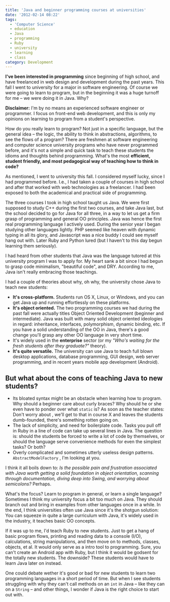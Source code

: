 ```yaml
---
title: 'Java and beginner programming courses at universities'
date: '2012-02-14 08:22'
tags:
  - 'Computer Science'
  - education
  - Java
  - programming
  - Ruby
  - university
  - learning
  - class
category: Development
---
```


**I've been interested in programming** since beginning of high school, and have freelanced in web design and development during the past years. This fall I went to university for a major in software engineering. Of course we were going to learn to program, but in the beginning it was a huge turnoff for me – we were doing it in Java. Why?

**Disclaimer:** I'm by no means an experienced software engineer or programmer. I focus on front-end web development, and this is only my opinions on learning to program from a student's perspective.  How do you really learn to program? Not just in a specific language, but the general idea – the logic, the ability to think in abstractions, algorithms, to see the flows of a program? There are freshmen at software engineering and computer science university programs who have never programmed before, and it's not a simple and quick task to teach these students the idioms and thoughts behind programming. What's the most **efficient, student friendly, and most pedagogical way of teaching how to think in code?**  As mentioned, I went to university this fall. I considered myself lucky, since I had programmed before. I.e., I had taken a couple of courses in high school and after that worked with web technologies as a freelancer. I had been exposed to both the academical and practical side of programming.  The three courses I took in high school taught us Java. We were first supposed to study C++ during the first two courses, and take Java last, but the school decided to go for Java for all three, in a way to let us get a firm grasp of programming and general OO principles. Java was hence the first real programming language I actively used. During the senior year I began studying other languages lightly. PHP seemed like heaven with dynamic typing in all its glory, and Javascript was a nice buddy I could see myself hang out with. Later Ruby and Python lured (but I haven't to this day begun learning them seriously).   I had heard from other students that Java was the language tutored at this university program I was to apply for. My heart sank a bit since I had begun to grasp code minimalism, "beautiful code", and DRY. According to me, Java isn't really embracing those teachings.   I had a couple of theories about why, oh why, the university chose Java to teach new students:
- **It's cross-platform.** Students run OS X, Linux, or Windows, and you can get Java up and running effortlessly on these platforms.
- **It's object oriented.** The two programming courses we had during the past fall were actually titles Object Oriented Development (beginner and intermediate). Java was built with many solid object oriented ideologies in regard: inheritance, interfaces, polymorphism, dynamic binding, etc. If you have a solid understanding of the OO in Java, there's a good change you'll grasp any other OO language in very short time.
- It's widely used in the **enterprise** sector (or my _"Who's waiting for the fresh students after they graduate?"_ theory).
- **It's quite versatile.** The university can use Java to teach full blown desktop applications, database programming, GUI design, web server programming, and in recent years mobile app development (Android).

## But what about the cons of teaching Java to new students?

- Its bloated syntax might be an obstacle when learning how to program. Why should a beginner care about curly braces? Why should he or she even have to ponder over what `static` is? As soon as the teacher states: Don't worry about , we'll get to that in course X and leaves the students dumb-founded, there's something rotten going on.
- The lack of simplicity, and need for boilerplate code. Tasks you pull off in Ruby in a line of code can take up several lines in Java. The question is: should the students be forced to write a lot of code by themselves, or should the language serve convenience methods for even the simplest tasks? Or both?
- Overly complicated and sometimes utterly useless design patterns. `AbstractModelFactory` , I'm looking at you.

I think it all boils down to: _Is the possible pain and frustration associated with Java worth getting a solid foundation in object orientation, scanning through documentation, diving deep into Swing, and worrying about semicolons?_ Perhaps.   What's the focus? Learn to program in general, or learn a single language? Sometimes I think my university focus a bit too much on Java. They should branch out and bring in examples from other languages once in a while. In the end, I think universities often use Java since it's the shotgun solution: You can squeeze in quite a large curriculum with Java, it's widely used in the industry, it teaches basic OO concepts.   If it was up to me, I'd teach Ruby to new students. Just to get a hang of basic program flows, printing and reading data to a console (I/O), calculations, string manipulations, and then move on to methods, classes, objects, et al. It would only serve as a intro tool to programming. Sure, you can't create an Android app with Ruby, but I think it would be godsent for the totally new students. The downside? These students would have to learn Java later on instead.   One could debate wether it's good or bad for new students to learn two programming languages in a short period of time. But when I see students struggling with why they can't call methods on an `int` in Java – like they can on a `String` – and other things, I wonder if Java is the right choice to start out with.
